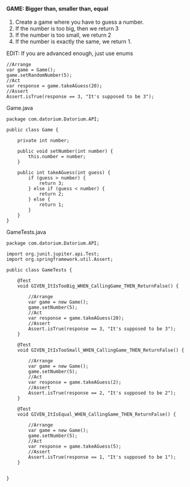 #### GAME: Bigger than, smaller than, equal

1. Create a game where you have to guess a number.
2. If the number is too big, then we return 3
3. If the number is too small, we return 2
4. If the number is exactly the same, we return 1.

EDIT: If you are advanced enough, just use enums

```
//Arrange
var game = Game();
game.setRandomNumber(5);
//Act
var response = game.takeAGuess(20);       
//Assert 
Assert.isTrue(response == 3, "It's supposed to be 3");
```

Game.java

```
package com.datorium.Datorium.API;

public class Game {

    private int number;

    public void setNumber(int number) {
        this.number = number;
    }

    public int takeAGuess(int guess) {
        if (guess > number) {
            return 3;
        } else if (guess < number) {
            return 2;
        } else {
            return 1;
        }
    }
}
```

GameTests.java
```
package com.datorium.Datorium.API;

import org.junit.jupiter.api.Test;
import org.springframework.util.Assert;

public class GameTests {

    @Test
    void GIVEN_ItIsTooBig_WHEN_CallingGame_THEN_ReturnFalse() {

        //Arrange
        var game = new Game();
        game.setNumber(5);
        //Act
        var response = game.takeAGuess(20);
        //Assert
        Assert.isTrue(response == 3, "It's supposed to be 3");
    }

    @Test
    void GIVEN_ItIsTooSmall_WHEN_CallingGame_THEN_ReturnFalse() {

        //Arrange
        var game = new Game();
        game.setNumber(5);
        //Act
        var response = game.takeAGuess(2);
        //Assert
        Assert.isTrue(response == 2, "It's supposed to be 2");
    }

    @Test
    void GIVEN_ItIsEqual_WHEN_CallingGame_THEN_ReturnFalse() {

        //Arrange
        var game = new Game();
        game.setNumber(5);
        //Act
        var response = game.takeAGuess(5);
        //Assert
        Assert.isTrue(response == 1, "It's supposed to be 1");
    }


}
```
